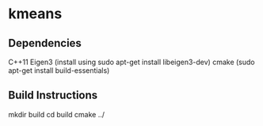 # kmeans

## Dependencies
C++11
Eigen3 (install using sudo apt-get install libeigen3-dev)
cmake (sudo apt-get install build-essentials)

## Build Instructions
mkdir build
cd build
cmake ../
